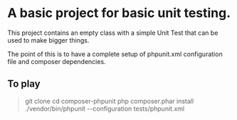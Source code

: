 # A basic project for basic unit testing.

This project contains an empty class with a simple Unit Test that can be used to make bigger things.

The point of this is to have a complete setup of phpunit.xml configuration file and composer dependencies.

## To play

> git clone <this-repo>
> cd  composer-phpunit
> php composer.phar install
> ./vendor/bin/phpunit --configuration tests/phpunit.xml
